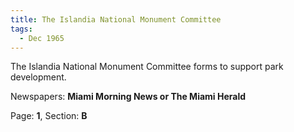 ```yaml
---  
title: The Islandia National Monument Committee  
tags:  
  - Dec 1965  
---  
```

  
The Islandia National Monument Committee forms to support park development.  
  
Newspapers: **Miami Morning News or The Miami Herald**  
  
Page: **1**, Section: **B** 
